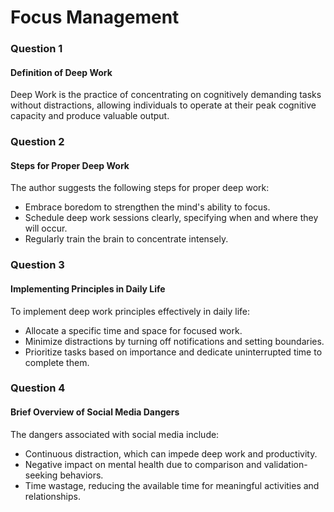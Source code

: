 # Focus Management

### Question 1
#### Definition of Deep Work

Deep Work is the practice of concentrating on cognitively demanding tasks without distractions, allowing individuals to operate at their peak cognitive capacity and produce valuable output.

### Question 2
#### Steps for Proper Deep Work

The author suggests the following steps for proper deep work:

- Embrace boredom to strengthen the mind's ability to focus.
- Schedule deep work sessions clearly, specifying when and where they will occur.
- Regularly train the brain to concentrate intensely.

### Question 3
#### Implementing Principles in Daily Life

To implement deep work principles effectively in daily life:

- Allocate a specific time and space for focused work.
- Minimize distractions by turning off notifications and setting boundaries.
- Prioritize tasks based on importance and dedicate uninterrupted time to complete them.

### Question 4
#### Brief Overview of Social Media Dangers

The dangers associated with social media include:

- Continuous distraction, which can impede deep work and productivity.
- Negative impact on mental health due to comparison and validation-seeking behaviors.
- Time wastage, reducing the available time for meaningful activities and relationships.
